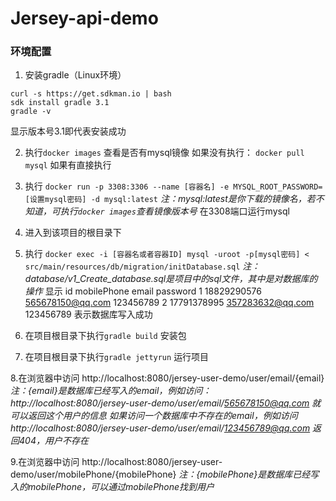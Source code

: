 # Jersey-api-demo
### 环境配置 
1. 安装gradle（Linux环境）
```
curl -s https://get.sdkman.io | bash
sdk install gradle 3.1
gradle -v
```
显示版本号3.1即代表安装成功

2. 执行`docker images` 查看是否有mysql镜像
如果没有执行： 
`docker pull mysql`
如果有直接执行

3. 执行 `docker run -p 3308:3306 --name [容器名] -e MYSQL_ROOT_PASSWORD=[设置mysql密码] -d mysql:latest`
*注：mysql:latest是你下载的镜像名，若不知道，可执行`docker images`查看镜像版本号*
在3308端口运行mysql

4. 进入到该项目的根目录下

5. 执行 `docker exec -i [容器名或者容器ID] mysql -uroot -p[mysql密码] < src/main/resources/db/migration/initDatabase.sql`
*注：database/v1_Create_database.sql是项目中的sql文件，其中是对数据库的操作*
显示
id	mobilePhone	email	password
1	18829290576	565678150@qq.com	123456789
2	17791378995	357283632@qq.com	123456789
表示数据库写入成功

6. 在项目根目录下执行`gradle build` 安装包

7. 在项目根目录下执行`gradle jettyrun` 运行项目

8.在浏览器中访问 http://localhost:8080/jersey-user-demo/user/email/{email} 
*注：{email}是数据库已经写入的email，例如访问：http://localhost:8080/jersey-user-demo/user/email/565678150@qq.com  就可以返回这个用户的信息*
*如果访问一个数据库中不存在的email，例如访问http://localhost:8080/jersey-user-demo/user/email/123456789@qq.com  返回404，用户不存在*

9.在浏览器中访问 http://localhost:8080/jersey-user-demo/user/mobilePhone/{mobilePhone}
*注：{mobilePhone}是数据库已经写入的mobilePhone，可以通过mobilePhone找到用户*

